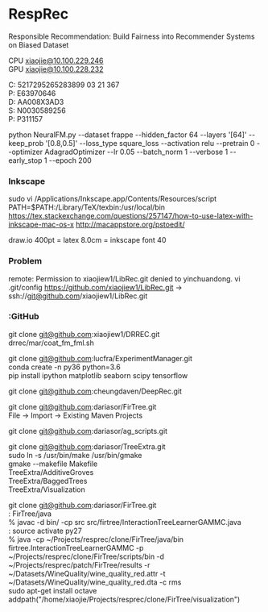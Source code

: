 # RespRec
Responsible Recommendation: Build Fairness into Recommender Systems on Biased Dataset  

CPU xiaojie@10.100.229.246  
GPU xiaojie@10.100.228.232  

C: 5217295265283899 03 21 367  
P: E63970646  
D: AA008X3AD3  
S: N0030589256  
P: P311157  

python NeuralFM.py --dataset frappe --hidden_factor 64 --layers '[64]' --keep_prob '[0.8,0.5]' --loss_type square_loss --activation relu --pretrain 0 --optimizer AdagradOptimizer --lr 0.05 --batch_norm 1 --verbose 1 --early_stop 1 --epoch 200

### Inkscape
sudo vi /Applications/Inkscape.app/Contents/Resources/script
PATH=$PATH:/Library/TeX/texbin:/usr/local/bin
https://tex.stackexchange.com/questions/257147/how-to-use-latex-with-inkscape-mac-os-x
http://macappstore.org/pstoedit/

draw.io 400pt = latex 8.0cm = inkscape font 40

### Problem

remote: Permission to xiaojiew1/LibRec.git denied to yinchuandong.
vi .git/config
  https://github.com/xiaojiew1/LibRec.git
  ->
  ssh://git@github.com/xiaojiew1/LibRec.git

### :GitHub
git clone git@github.com:xiaojiew1/DRREC.git  
drrec/mar/coat_fm_fml.sh  

git clone git@github.com:lucfra/ExperimentManager.git  
conda create -n py36 python=3.6  
pip install ipython matplotlib seaborn scipy tensorflow  

git clone git@github.com:cheungdaven/DeepRec.git  

git clone git@github.com:dariasor/FirTree.git  
  File -> Import -> Existing Maven Projects  

git clone git@github.com:dariasor/ag_scripts.git  

git clone git@github.com:dariasor/TreeExtra.git  
sudo ln -s /usr/bin/make /usr/bin/gmake  
gmake --makefile Makefile  
  TreeExtra/AdditiveGroves  
  TreeExtra/BaggedTrees  
  TreeExtra/Visualization  

git clone git@github.com:dariasor/FirTree.git  
: FirTree/java  
% javac -d bin/ -cp src src/firtree/InteractionTreeLearnerGAMMC.java  
: source activate py27  
% java -cp ~/Projects/resprec/clone/FirTree/java/bin firtree.InteractionTreeLearnerGAMMC -p ~/Projects/resprec/clone/FirTree/scripts/bin -d ~/Projects/resprec/patch/FirTree/results -r ~/Datasets/WineQuality/wine_quality_red.attr -t ~/Datasets/WineQuality/wine_quality_red.dta -c rms  
sudo apt-get install octave  
addpath("/home/xiaojie/Projects/resprec/clone/FirTree/visualization")  
